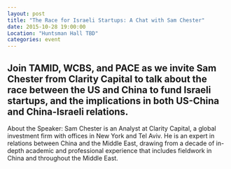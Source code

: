 ```yaml
---
layout: post
title: "The Race for Israeli Startups: A Chat with Sam Chester"
date: 2015-10-28 19:00:00
Location: "Huntsman Hall TBD"
categories: event
---
```

Join TAMID, WCBS, and PACE as we invite Sam Chester from Clarity Capital to talk about the race between the US and China to fund Israeli startups, and the implications in both US-China and China-Israeli relations. 
---
About the Speaker:
Sam Chester is an Analyst at Clarity Capital, a global investment firm with offices in New York and Tel Aviv. He is an expert in relations between China and the Middle East, drawing from a decade of in-depth academic and professional experience that includes fieldwork in China and throughout the Middle East. 